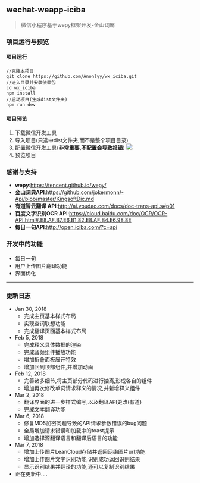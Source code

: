 ##  wechat-weapp-iciba

>微信小程序基于wepy框架开发-金山词霸

### 项目运行与预览

#### 项目运行

	//克隆本项目
	git clone https://github.com/Anonlyy/wx_iciba.git
	//进入目录并安装依赖包
	cd wx_iciba
	npm install
	//启动项目(生成dist文件夹)
	npm run dev

#### 项目预览

1. 下载微信开发工具
2. 导入项目(只选中dist文件夹,而不是整个项目目录)
3. [配置微信开发工具](https://tencent.github.io/wepy/document.html#/?id=%e5%8f%82%e8%80%83%e5%bb%ba%e8%ae%ae)(**非常重要,不配置会导致报错**)
![](http://p53ff6x0c.bkt.clouddn.com/18-3-7/62394854.jpg)
4. 预览项目
	


### 感谢与支持
- **wepy**:https://tencent.github.io/wepy/
- **金山词典API**:https://github.com/jokermonn/-Api/blob/master/KingsoftDic.md
- **有道智云翻译 API**:http://ai.youdao.com/docs/doc-trans-api.s#p01
- **百度文字识别OCR API**:https://cloud.baidu.com/doc/OCR/OCR-API.html#.E8.AF.B7.E6.B1.82.E8.AF.B4.E6.98.8E
- **每日一句API**:http://open.iciba.com/?c=api



### 开发中的功能
- 每日一句
- 用户上传图片翻译功能
- 界面优化

---

### 更新日志

- Jan 30, 2018
    - 完成主页基本样式布局
    - 实现查词联想功能
    - 完成翻译页面基本样式布局
- Feb 5, 2018
    - 完成释义具体数据的渲染 
    - 完成音频组件播放功能
    - 增加折叠面板展开特效 
	- 增加回到顶部组件,并增加动画
- Feb 12, 2018
	- 完善诸多细节,将主页部分代码进行抽离,形成各自的组件
	- 增加再次修改单词请求释义的情况,并新增释义组件
- Mar 2, 2018
	- 翻译界面的进一步样式编写,以及翻译API更改(有道)
	- 完成文本翻译功能
- Mar 6, 2018
	- 修复MD5加密问题导致的API请求参数错误的bug问题
	- 全局增加请求错误和加载中的toast提示
	- 增加选择源翻译语言和翻译后语言的功能 
- Mar 7, 2018
	- 增加上传图片LeanCloud存储并返回网络图片url功能
	- 增加上传图片文字识别功能,识别成功返回识别结果
	- 显示识别结果并翻译的功能,还可以复制识别结果
- 正在更新中....
